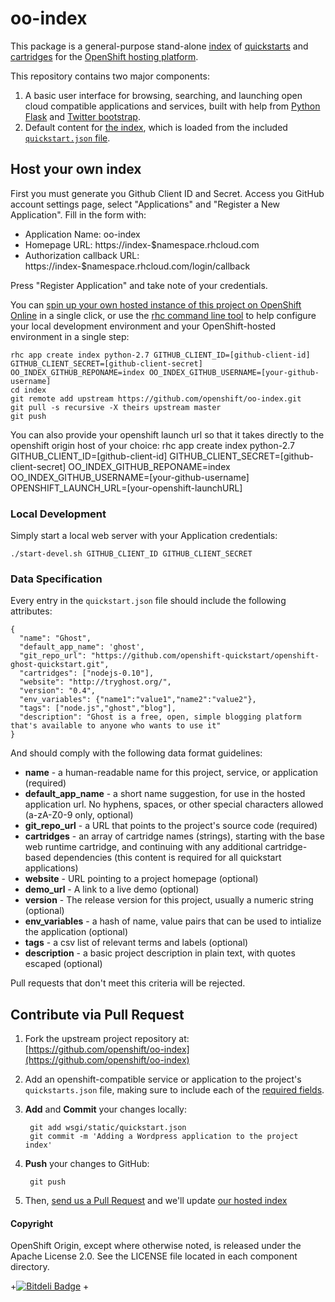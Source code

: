 # oo-index

This package is a general-purpose stand-alone [index](http://app-shifter.rhcloud.com) of [quickstarts](https://www.openshift.com/developers/extend) and [cartridges](https://www.openshift.com/developers/technologies/) for the [OpenShift hosting platform](http://openshift.github.io). 

This repository contains two major components: 

1. A basic user interface for browsing, searching, and launching open cloud compatible applications and services, built with help from [Python Flask](http://flask.pocoo.org/) and [Twitter bootstrap](http://angular-ui.github.io/bootstrap/).
2. Default content for [the index](http://app-shifter.rhcloud.com), which is loaded from the included [`quickstart.json` file](https://github.com/openshift/oo-index/blob/master/wsgi/static/quickstart.json).

## Host your own index

First you must generate you Github Client ID and Secret. Access you GitHub account settings page, select "Applications" and "Register a New Application".
Fill in the form with:

- Application Name: oo-index
- Homepage URL: https://index-$namespace.rhcloud.com
- Authorization callback URL: https://index-$namespace.rhcloud.com/login/callback

Press "Register Application" and take note of your credentials.

You can [spin up your own hosted instance of this project on OpenShift Online](https://openshift.redhat.com/app/console/application_types/custom?name=index&initial_git_url=https%3A%2F%2Fgithub.com/openshift/oo-index.git&cartridges[]=python-2.7) in a single click, or use the [rhc command line tool](https://www.openshift.com/get-started#cli) to help configure your local development environment and your OpenShift-hosted environment in a single step:

    rhc app create index python-2.7 GITHUB_CLIENT_ID=[github-client-id] GITHUB_CLIENT_SECRET=[github-client-secret] OO_INDEX_GITHUB_REPONAME=index OO_INDEX_GITHUB_USERNAME=[your-github-username]
    cd index
    git remote add upstream https://github.com/openshift/oo-index.git
    git pull -s recursive -X theirs upstream master
    git push

You can also provide your openshift launch url so that it takes directly to the openshift origin host of your choice:
    rhc app create index python-2.7 GITHUB_CLIENT_ID=[github-client-id] GITHUB_CLIENT_SECRET=[github-client-secret] OO_INDEX_GITHUB_REPONAME=index OO_INDEX_GITHUB_USERNAME=[your-github-username] OPENSHIFT_LAUNCH_URL=[your-openshift-launchURL]

### Local Development

Simply start a local web server with your Application credentials:

    ./start-devel.sh GITHUB_CLIENT_ID GITHUB_CLIENT_SECRET

### Data Specification

Every entry in the `quickstart.json` file should include the following attributes:

    {
      "name": "Ghost",
      "default_app_name": 'ghost',
      "git_repo_url": "https://github.com/openshift-quickstart/openshift-ghost-quickstart.git",
      "cartridges": ["nodejs-0.10"],
      "website": "http://tryghost.org/",
      "version": "0.4",
      "env_variables": {"name1":"value1","name2":"value2"},
      "tags": ["node.js","ghost","blog"],
      "description": "Ghost is a free, open, simple blogging platform that's available to anyone who wants to use it"
    }

And should comply with the following data format guidelines:

* **name** - a human-readable name for this project, service, or application (required)
* **default_app_name** - a short name suggestion, for use in the hosted application url. No hyphens, spaces, or other special characters allowed (a-zA-Z0-9 only, optional) 
* **git_repo_url** - a URL that points to the project's source code (required)
* **cartridges** - an array of cartridge names (strings), starting with the base web runtime cartridge, and continuing with any additional cartridge-based dependencies (this content is required for all quickstart applications)
* **website** - URL pointing to a project homepage (optional)
* **demo_url** - A link to a live demo (optional)
* **version** - The release version for this project, usually a numeric string (optional)
* **env_variables** - a hash of name, value pairs that can be used to intialize the application (optional)
* **tags** - a csv list of relevant terms and labels (optional)
* **description** - a basic project description in plain text, with quotes escaped (optional)

Pull requests that don't meet this criteria will be rejected.

## Contribute via Pull Request

1. Fork the upstream project repository at: [https://github.com/openshift/oo-index](https://github.com/openshift/oo-index)
2. Add an openshift-compatible service or application to the project's `quickstarts.json` file, making sure to include each of the [required fields](#data-specification).
3. **Add** and **Commit** your changes locally:

        git add wsgi/static/quickstart.json
        git commit -m 'Adding a Wordpress application to the project index'
    
4. **Push** your changes to GitHub:

        git push
    
5. Then, [send us a Pull Request](https://github.com/openshift/oo-index/pulls) and we'll update [our hosted index](http://app-shifter.rhcloud.com)

#### Copyright

OpenShift Origin, except where otherwise noted, is released under the Apache License 2.0. See the LICENSE file located in each component directory. 



+[![Bitdeli Badge](https://d2weczhvl823v0.cloudfront.net/dmueller2001/oo-index/trend.png)](https://bitdeli.com/free "Bitdeli Badge")
 +
